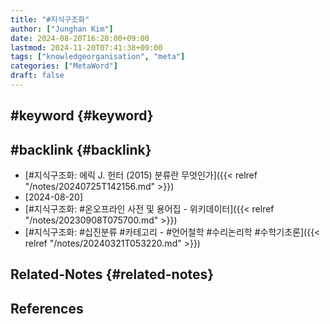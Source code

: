 ```yaml
---
title: "#지식구조화"
author: ["Junghan Kim"]
date: 2024-08-20T16:20:00+09:00
lastmod: 2024-11-20T07:41:38+09:00
tags: ["knowledgeorganisation", "meta"]
categories: ["MetaWord"]
draft: false
---
```


## #keyword {#keyword}


## #backlink {#backlink}

-   [#지식구조화: 에릭 J. 헌터 (2015) 분류란 무엇인가]({{< relref "/notes/20240725T142156.md" >}})
-   [2024-08-20]
-   [#지식구조화: #온오프라인 사전 및 용어집 - 위키데이터]({{< relref "/notes/20230908T075700.md" >}})
-   [#지식구조화: #십진분류 #카테고리 - #언어철학 #수리논리학 #수학기초론]({{< relref "/notes/20240321T053220.md" >}})


## Related-Notes {#related-notes}

## References

<style>.csl-entry{text-indent: -1.5em; margin-left: 1.5em;}</style><div class="csl-bib-body">
</div>
